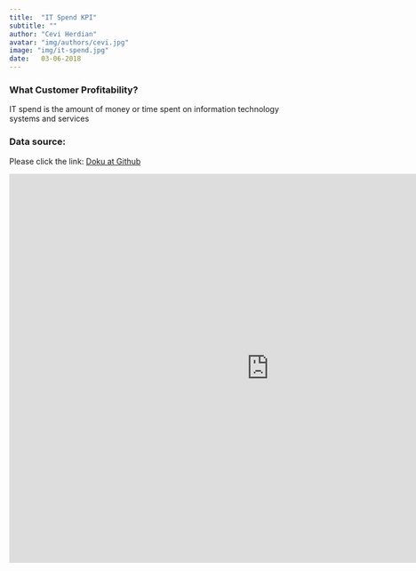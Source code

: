 ```yaml
---
title:  "IT Spend KPI"
subtitle: ""
author: "Cevi Herdian"
avatar: "img/authors/cevi.jpg"
image: "img/it-spend.jpg"
date:   03-06-2018
---
```


### What Customer Profitability?
IT spend is the amount of money or time spent on information technology systems and services

### Data source:
Please click the link: [Doku at Github](https://github.com/itsmecevi/it-spend-analysis-sample)


<iframe width="933" height="700" src="https://app.powerbi.com/view?r=eyJrIjoiZTMyMmJiZWUtNzFkMy00YTdhLTk2YjktN2U5YzhiNTMzMGJmIiwidCI6IjU3NTMyN2Q0LTBmNGMtNGI5ZS1hNzE4LWQwOTViMWMyMzdiNSIsImMiOjh9" frameborder="0" allowFullScreen="true"></iframe>



